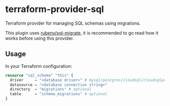 # terraform-provider-sql

Terraform provider for managing SQL schemas using migrations.

This plugin uses [rubenv/sql-migrate](https://github.com/rubenv/sql-migrate),
it is recommended to go read how it works before using this provider.

## Usage

In your Terraform configuration:

```terraform
resource "sql_schema" "this" {
  driver     = "<database driver>" # mysql/postgres/cloudsql/cloudsqlpostgres
  datasource = "<database connection string>"
  directory  = "migrations" # optional
  table      = "schema_migrations" # optional
}
```
